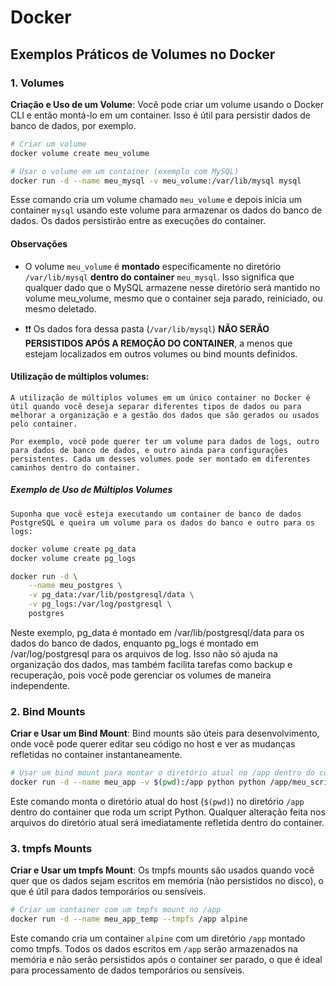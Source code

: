 # Docker

## Exemplos Práticos de Volumes no Docker

### 1. Volumes

**Criação e Uso de um Volume**:
Você pode criar um volume usando o Docker CLI e então montá-lo em um container. Isso é útil para persistir dados de banco de dados, por exemplo.

```bash
# Criar um volume
docker volume create meu_volume

# Usar o volume em um container (exemplo com MySQL)
docker run -d --name meu_mysql -v meu_volume:/var/lib/mysql mysql
```

Esse comando cria um volume chamado `meu_volume` e depois inicia um container `mysql` usando este volume para armazenar os dados do banco de dados. Os dados persistirão entre as execuções do container.

#### Observações

- O volume `meu_volume` é **montado** especificamente no diretório `/var/lib/mysql` **dentro do container** `meu_mysql`. Isso significa que qualquer dado que o MySQL armazene nesse diretório será mantido no volume meu_volume, mesmo que o container seja parado, reiniciado, ou mesmo deletado. 

- ❗❗  Os dados fora dessa pasta (`/var/lib/mysql`) **NÃO SERÃO PERSISTIDOS APÓS A REMOÇÃO DO CONTAINER**, a menos que estejam localizados em outros volumes ou bind mounts definidos.

#### Utilização de múltiplos volumes:

    A utilização de múltiplos volumes em um único container no Docker é útil quando você deseja separar diferentes tipos de dados ou para melhorar a organização e a gestão dos dados que são gerados ou usados pelo container.

    Por exemplo, você pode querer ter um volume para dados de logs, outro para dados de banco de dados, e outro ainda para configurações persistentes. Cada um desses volumes pode ser montado em diferentes caminhos dentro do container.

##### Exemplo de Uso de Múltiplos Volumes

    Suponha que você esteja executando um container de banco de dados PostgreSQL e queira um volume para os dados do banco e outro para os logs:

```bash
docker volume create pg_data
docker volume create pg_logs

docker run -d \
    --name meu_postgres \
    -v pg_data:/var/lib/postgresql/data \
    -v pg_logs:/var/log/postgresql \
    postgres
```
Neste exemplo, pg_data é montado em /var/lib/postgresql/data para os dados do banco de dados, enquanto pg_logs é montado em /var/log/postgresql para os arquivos de log. Isso não só ajuda na organização dos dados, mas também facilita tarefas como backup e recuperação, pois você pode gerenciar os volumes de maneira independente.

### 2. Bind Mounts

**Criar e Usar um Bind Mount**:
Bind mounts são úteis para desenvolvimento, onde você pode querer editar seu código no host e ver as mudanças refletidas no container instantaneamente.

```bash
# Usar um bind mount para montar o diretório atual no /app dentro do container
docker run -d --name meu_app -v $(pwd):/app python python /app/meu_script.py
```

Este comando monta o diretório atual do host (`$(pwd)`) no diretório `/app` dentro do container que roda um script Python. Qualquer alteração feita nos arquivos do diretório atual será imediatamente refletida dentro do container.

### 3. tmpfs Mounts

**Criar e Usar um tmpfs Mount**: 
Os tmpfs mounts são usados quando você quer que os dados sejam escritos em memória (não persistidos no disco), o que é útil para dados temporários ou sensíveis.

```bash
# Criar um container com um tmpfs mount no /app
docker run -d --name meu_app_temp --tmpfs /app alpine
```

Este comando cria um container `alpine` com um diretório `/app` montado como tmpfs. Todos os dados escritos em `/app` serão armazenados na memória e não serão persistidos após o container ser parado, o que é ideal para processamento de dados temporários ou sensíveis.